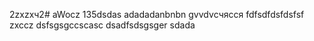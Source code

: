 2zxzxч2# aWocz
135dsdas
adadadanbnbn
gvvdvсчясся
fdfsdfdsfdsfsf
zxccz
dsfsgsgccscasc
dsadfsdsgsger
sdada
